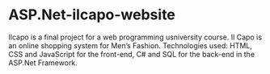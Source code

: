 # ASP.Net-ilcapo-website
Ilcapo is a final project for a web programming usniversity course. Il Capo is an online shopping system for Men’s Fashion. Technologies used: HTML, CSS and JavaScript for the front-end, C# and SQL for the back-end in the ASP.Net Framework.
